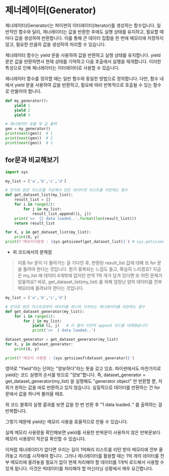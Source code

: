 # 제너레이터(Generator)

제너레이터(Generator)는 파이썬의 이터레이터(Iterator)를 생성하는 함수입니다. 일반적인 함수와 달리, 제너레이터는 값을 반환한 후에도 실행 상태를 유지하고, 필요할 때마다 값을 생성하여 반환합니다. 이를 통해 큰 데이터 집합을 한 번에 메모리에 저장하지 않고, 필요한 만큼의 값을 생성하여 처리할 수 있습니다.

제너레이터 함수는 yield 문을 사용하여 값을 반환하고 실행 상태를 유지합니다. yield 문은 값을 반환하면서 현재 상태를 기억하고 다음 호출에서 실행을 재개합니다. 이러한 특성으로 인해 제너레이터는 이터레이터로 사용할 수 있습니다.

제너레이터 함수를 정의할 때는 일반 함수와 동일한 방법으로 정의합니다. 다만, 함수 내에서 yield 문을 사용하여 값을 반환하고, 필요에 따라 반복적으로 호출될 수 있는 함수로 만들어야 합니다.

```python
def my_generator():
    yield 1
    yield 2
    yield 3

# 제너레이터 호출 및 값 출력
gen = my_generator()
print(next(gen))  # 1
print(next(gen))  # 2
print(next(gen))  # 3

```

## for문과 비교해보기

```python
import sys

my_list = ['a','b','c','d']

# 인자로 받은 리스트를 가공해서 만든 데이터셋 리스트를 리턴하는 함수
def get_dataset_list(my_list):
    result_list = []
    for i in range(2):
        for j in my_list:
            result_list.append((i, j))
    print('>>  {} data loaded..'.format(len(result_list)))
    return result_list

for X, y in get_dataset_list(my_list):
    print(X, y)
print(f'메모리사용량 : {sys.getsizeof(get_dataset_list)}') # sys.getsizeof(메모리 사용량 확인하는 메소드)
```

- 위 코드에서의 문제점 

> 이중 for 문이 다 돌아가는 걸 기다린 후, 반환된 result_list 값에 대해 또 for 문을 돌려야 한다는 것입니다. 뭔가 중복되는 느낌도 들고, 확실히 느리겠죠? 지금은 my_list 에 데이터 4개밖에 없지만 만약 1억 개가 담겨 있다면 또 어떤 문제가 있을까요? 바로, get_dataset_list(my_list) 를 위해 엄청난 양의 데이터를 전부 메모리에 올려놔야 한다는 것입니다.

```python
my_list = ['a','b','c','d']

# 인자로 받은 리스트로부터 데이터를 하나씩 가져오는 제너레이터를 리턴하는 함수
def get_dataset_generator(my_list):
    for i in range(2):
        for j in my_list:
            yield (i, j)   # 이 줄이 이전의 append 코드를 대체했습니다
            print('>>  1 data loaded..')

dataset_generator = get_dataset_generator(my_list)
for X, y in dataset_generator:
    print(X, y)

print(f'메모리 사용량 : {sys.getsizeof(dataset_generator)}')
```

영어로 "Yield"라는 단어는 "양보하다"라는 뜻을 갖고 있죠. 파이썬에서도 마찬가지로 yield는 코드 실행의 순서를 밖으로 "양보"합니다. 즉, dataset_generator = get_dataset_generator(my_list) 을 실행해도 "generator object" 만 반환할 뿐, 저희가 원하는 값을 바로 반환하고 있지 않습니다. 실질적으로 데이터를 반환하는 건 for 문에서 값을 하나씩 불러올 때죠.

위 코드 블록의 실행 결과를 보면 값을 한 번 반환 후 "1 data loaded.." 를 출력하는 걸 반복합니다.

그렇기 때문에 yield는 메모리 사용을 효율적으로 만들 수 있습니다.

실제 메모리 사용량을 확인해보면 yield를 사용한 반복문이 사용하지 않은 반복문보다 메모리 사용량이 적은걸 확인할 수 있습니다.

이처럼 제너레이터가 없다면 우리는 길이 1억짜리 리스트를 리턴 받아 메모리에 전부 올려놓고 처리를 시작해야 합니다. 그러나 제너레이터를 활용할 때는 1억 개의 데이터를 전부 메모리에 올려놓을 필요가 없이 현재 처리해야 할 데이터를 1개씩 로드해서 사용할 수 있게 됩니다. 이것은 빅데이터를 처리해야 할 머신러닝 상황에서 매우 요긴합니다.
